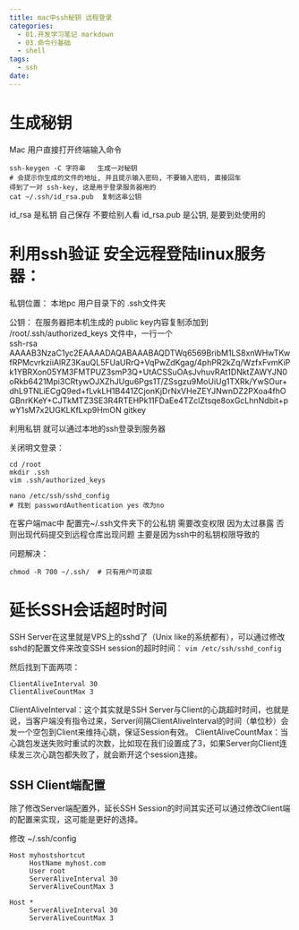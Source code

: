 ```yaml
---
title: mac中ssh秘钥 远程登录
categories:
  - 01.开发学习笔记 markdown
  - 03.命令行基础
  - shell
tags:
  - ssh
date:
---
```


# 生成秘钥
Mac 用户直接打开终端输入命令
```
ssh-keygen -C 字符串   生成一对秘钥
# 会提示你生成的文件的地址, 并且提示输入密码, 不要输入密码, 直接回车
得到了一对 ssh-key, 这是用于登录服务器用的
cat ~/.ssh/id_rsa.pub  复制这串公钥
```
id_rsa 是私钥 自己保存 不要给别人看
id_rsa.pub 是公钥, 是要到处使用的

# 利用ssh验证 安全远程登陆linux服务器：
私钥位置： 本地pc 用户目录下的 .ssh文件夹

公钥：
在服务器把本机生成的 public key内容复制添加到 /root/.ssh/authorized_keys 文件中，一行一个  
ssh-rsa AAAAB3NzaC1yc2EAAAADAQABAAABAQDTWq6569BribM1LS8xnWHwTKwfRPMcvrkziiAlRZ3KauQL5FUaURrQ+VqPwZdKgag/4phPR2kZq/WzfxFvmKiPk1YBRXon05YM3FMTPUZ3smP3Q+UtACSSuOAsJvhuvRAt1DNktZAWYJN0oRkb6421Mpi3CRtywOJXZhJUgu6Pgs1T/ZSsgzu9MoUiUg1TXRk/YwSOur+dhL9TNLiECgQ9ed+fLvkLH1B441ZCjonKjDrNxVHeZEYJNwnDZ2PXoa4fhOGBnrKKeY+CJTkMTZ3SE3R4RTEHPk11FDaEe4TZclZtsqe8oxGcLhnNdbit+pwY1sM7x2UGKLKfLxp9HmON gitkey

利用私钥 就可以通过本地的ssh登录到服务器

关闭明文登录：
```
cd /root
mkdir .ssh 
vim .ssh/authorized_keys

nano /etc/ssh/sshd_config
# 找到 passwordAuthentication yes 改为no
```


在客户端mac中 
配置完~/.ssh文件夹下的公私钥 需要改变权限 因为太过暴露 否则出现代码提交到远程仓库出现问题 主要是因为ssh中的私钥权限导致的

问题解决：

```
chmod -R 700 ~/.ssh/  # 只有用户可读取
```


# 延长SSH会话超时时间

SSH Server在这里就是VPS上的sshd了（Unix like的系统都有），可以通过修改sshd的配置文件来改变SSH session的超时时间：
`vim /etc/ssh/sshd_config`

然后找到下面两项：

```
ClientAliveInterval 30
ClientAliveCountMax 3
```

ClientAliveInterval：这个其实就是SSH Server与Client的心跳超时时间，也就是说，当客户端没有指令过来，Server间隔ClientAliveInterval的时间（单位秒）会发一个空包到Client来维持心跳，保证Session有效。
ClientAliveCountMax：当心跳包发送失败时重试的次数，比如现在我们设置成了3，如果Server向Client连续发三次心跳包都失败了，就会断开这个session连接。

## SSH Client端配置
除了修改Server端配置外，延长SSH Session的时间其实还可以通过修改Client端的配置来实现，这可能是更好的选择。

修改 ~/.ssh/config

```
Host myhostshortcut
     HostName myhost.com
     User root
     ServerAliveInterval 30
     ServerAliveCountMax 3
```

```
Host *
     ServerAliveInterval 30
     ServerAliveCountMax 3
```